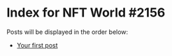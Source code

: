 # Index for NFT World #2156
Posts will be displayed in the order below:

- [Your first post](./001-first.md)


